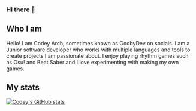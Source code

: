 ### Hi there 👋

<!--
**CodeyArch/CodeyArch** is a ✨ _special_ ✨ repository because its `README.md` (this file) appears on your GitHub profile.

Here are some ideas to get you started:

- 🔭 I’m currently working on ...
- 🌱 I’m currently learning ...
- 👯 I’m looking to collaborate on ...
- 🤔 I’m looking for help with ...
- 💬 Ask me about ...
- 📫 How to reach me: ...
- 😄 Pronouns: ...
- ⚡ Fun fact: ...
-->
## Who I am
Hello! I am Codey Arch, sometimes known as GoobyDev on socials. I am a Junior software developer who works with multiple languages and tools to create projects I am passionate about. I enjoy playing rhythm games such as Osu! and Beat Saber and I love experimenting with making my own games. 
## My stats
[![Codey's GitHub stats](https://github-readme-stats.vercel.app/api?username=codeyarch)](https://github.com/anuraghazra/github-readme-stats)


